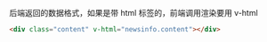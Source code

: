后端返回的数据格式，如果是带 html 标签的，前端调用渲染要用 v-html

```html
<div class="content" v-html="newsinfo.content"></div>
```

